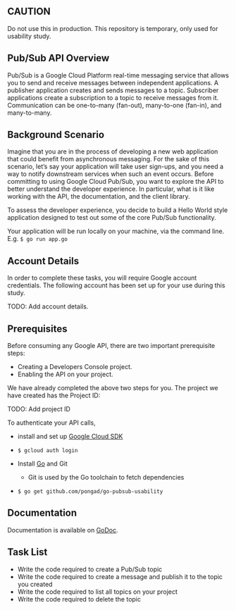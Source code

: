 CAUTION
----
Do not use this in production.
This repository is temporary, only used for usability study.

Pub/Sub API Overview
---
Pub/Sub is a Google Cloud Platform real-time messaging service
that allows you to send and receive messages between independent applications.
A publisher application creates and sends messages to a topic.
Subscriber applications create a subscription to a topic to receive messages from it.
Communication can be one-to-many (fan-out), many-to-one (fan-in), and many-to-many.

Background Scenario
---
Imagine that you are in the process of developing a new web application
that could benefit from asynchronous messaging.
For the sake of this scenario, let’s say your application will take user sign-ups,
and you need a way to notify downstream services when such an event occurs.
Before committing to using Google Cloud Pub/Sub,
you want to explore the API to better understand the developer experience.
In particular, what is it like working with the API, the documentation, and the client library.

To assess the developer experience, you decide to build a Hello World style application
designed to test out some of the core Pub/Sub functionality.

Your application will be run locally on your machine, via the command line.
E.g. `$ go run app.go`

Account Details
---
In order to complete these tasks, you will require Google account credentials.
The following account has been set up for your use during this study.

TODO: Add account details.

Prerequisites
---
Before consuming any Google API, there are two important prerequisite steps:
- Creating a Developers Console project.
- Enabling the API on your project.

We have already completed the above two steps for you.
The project we have created has the Project ID:

TODO: Add project ID

To authenticate your API calls,
- install and set up [Google Cloud SDK](https://cloud.google.com/sdk/)
- `$ gcloud auth login`

- Install [Go](https://golang.org/doc/install) and Git
  - Git is used by the Go toolchain to fetch dependencies
- `$ go get github.com/pongad/go-pubsub-usability`

Documentation
---
Documentation is available on [GoDoc](https://godoc.org/github.com/pongad/go-pubsub-usability/pubsub/apiv1).

Task List
---
- Write the code required to create a Pub/Sub topic
- Write the code required to create a message and publish it to the topic you created
- Write the code required to list all topics on your project
- Write the code required to delete the topic

